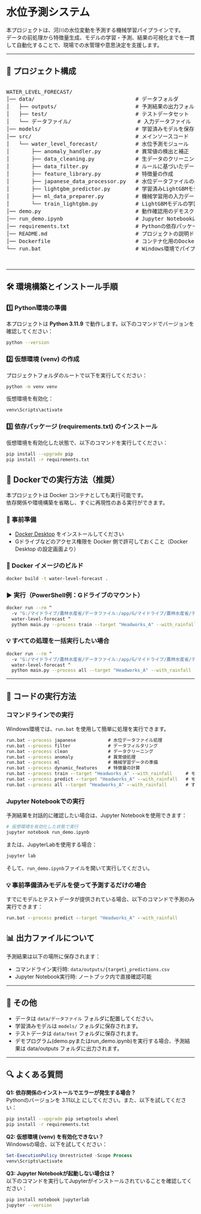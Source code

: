 #  水位予測システム

本プロジェクトは、河川の水位変動を予測する機械学習パイプラインです。  
データの前処理から特徴量生成、モデルの学習・予測、結果の可視化までを一貫して自動化することで、現場での水管理や意思決定を支援します。

---

## 📂 プロジェクト構成
<pre> 
WATER_LEVEL_FORECAST/
│── data/                                # データフォルダ
│   ├── outputs/                         # 予測結果の出力フォルダ
│   ├── test/                            # テストデータセット
│   └── データファイル/                     # 入力データファイル
│── models/                              # 学習済みモデルを保存するフォルダ
│── src/                                 # メインソースコード
│   └── water_level_forecast/            # 水位予測モジュール
│       ├── anomaly_handler.py           # 異常値の検出と補正
│       ├── data_cleaning.py             # 生データのクリーニング（欠損値処理、ノイズ除去など）
│       ├── data_filter.py               # ルールに基づいたデータのフィルタリング
│       ├── feature_library.py           # 特徴量の作成
│       ├── japanese_data_processor.py   # 水位データファイルの処理
│       ├── lightgbm_predictor.py        # 学習済みLightGBMモデルによる予測
│       ├── ml_data_preparer.py          # 機械学習用の入力データ準備
│       └── train_lightgbm.py            # LightGBMモデルの学習
│── demo.py                              # 動作確認用のデモスクリプト
│── run_demo.ipynb                       # Jupyter Notebookによる予測結果確認用デモ
│── requirements.txt                     # Pythonの依存パッケージリスト
│── README.md                            # プロジェクトの説明ドキュメント
│── Dockerfile                           # コンテナ化用のDocker設定ファイル
└── run.bat                              # Windows環境でパイプラインを実行するバッチスクリプト

 </pre>

---

## 🛠 環境構築とインストール手順

### **1️⃣ Python環境の準備**
本プロジェクトは **Python 3.11.9** で動作します。以下のコマンドでバージョンを確認してください：
```bash
python --version
```

### **2️⃣ 仮想環境 (venv) の作成**
プロジェクトフォルダのルートで以下を実行してください：
```bash
python -m venv venv
```

仮想環境を有効化：
```bash
venv\Scripts\activate
```

### **3️⃣ 依存パッケージ (requirements.txt) のインストール**
仮想環境を有効化した状態で、以下のコマンドを実行してください：
```bash
pip install --upgrade pip
pip install -r requirements.txt
```


## 🐳 Dockerでの実行方法（推奨）

本プロジェクトは Docker コンテナとしても実行可能です。  
依存関係や環境構築を省略し、すぐに再現性のある実行ができます。

### 🔧 事前準備

- [Docker Desktop](https://www.docker.com/products/docker-desktop) をインストールしてください
- Gドライブなどのアクセス権限を Docker 側で許可しておくこと（Docker Desktop の設定画面より）

### 🧱 Docker イメージのビルド

```bash
docker build -t water-level-forecast .
```

### ▶️ 実行（PowerShell例：Gドライブのマウント）

```bash
docker run --rm ^
  -v "G:/マイドライブ/農林水産省/データファイル:/app/G/マイドライブ/農林水産省/データファイル" ^
  water-level-forecast ^
  python main.py --process train --target "Headworks_A" --with_rainfall
```

### 💡 すべての処理を一括実行したい場合

```bash
docker run --rm ^
  -v "G:/マイドライブ/農林水産省/データファイル:/app/G/マイドライブ/農林水産省/データファイル" ^
  water-level-forecast ^
  python main.py --process all --target "Headworks_A" --with_rainfall
```

---

## 🚀 コードの実行方法

### **コマンドラインでの実行**
Windows環境では、`run.bat` を使用して簡単に処理を実行できます。

```bat
run.bat --process japanese	          # 水位データファイル処理
run.bat --process filter	          # データフィルタリング
run.bat --process clean	              # データクリーニング
run.bat --process anomaly	          # 異常値処理
run.bat --process ml	              # 機械学習データの準備
run.bat --process dynamic_features	  # 特徴量の計算
run.bat --process train --target "Headworks_A" --with_rainfall	   # モデル学習
run.bat --process predict --target "Headworks_A" --with_rainfall   # モデル予測
run.bat --process all --target "Headworks_A" --with_rainfall	   # すべてのプロセスを実行
```

### **Jupyter Notebookでの実行**
予測結果を対話的に確認したい場合は、Jupyter Notebookを使用できます：

```bash
# 仮想環境を有効化した状態で実行
jupyter notebook run_demo.ipynb
```

または、JupyterLabを使用する場合：

```bash
jupyter lab
```
そして、`run_demo.ipynb`ファイルを開いて実行してください。

### **💡 事前準備済みモデルを使って予測するだけの場合**

すでにモデルとテストデータが提供されている場合、以下のコマンドで予測のみ実行できます：

```bat
run.bat --process predict --target "Headworks_A" --with_rainfall
```


## 📊 出力ファイルについて

予測結果は以下の場所に保存されます：
- コマンドライン実行時: `data/outputs/{target}_predictions.csv`
- Jupyter Notebook実行時: ノートブック内で直接確認可能

---

## 🚀 その他
- データは `data/データファイル` フォルダに配置してください。
- 学習済みモデルは `models/` フォルダに保存されます。
- テストデータは `data/test` フォルダに保存されます。
- デモプログラム(demo.pyまたはrun_demo.ipynb)を実行する場合、予測結果は data/outputs フォルダに出力されます。

---

## 🔍 よくある質問

**Q1: 依存関係のインストールでエラーが発生する場合？**  
Pythonのバージョンを 3.11以上 にしてください。また、以下を試してください：

```bash
pip install --upgrade pip setuptools wheel
pip install -r requirements.txt
```

**Q2: 仮想環境 (venv) を有効化できない？**  
Windowsの場合、以下を試してください：

```powershell
Set-ExecutionPolicy Unrestricted -Scope Process
venv\Scripts\activate
```

**Q3: Jupyter Notebookが起動しない場合は？**  
以下のコマンドを実行してJupyterがインストールされていることを確認してください：

```bash
pip install notebook jupyterlab
jupyter --version
```
